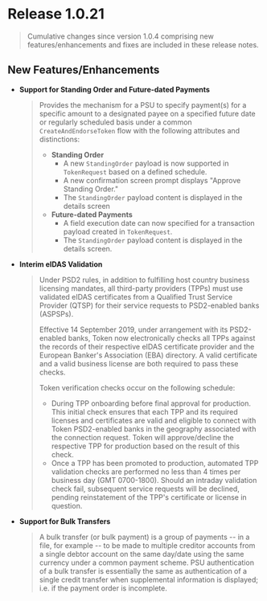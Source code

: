# Release 1.0.21 

  >Cumulative changes since version 1.0.4 comprising new features/enhancements and fixes are included in these release notes.

## New Features/Enhancements
- **Support for Standing Order and Future-dated Payments** 
  >Provides the mechanism for a PSU to specify payment(s) for a specific amount to a designated payee on a specified future date or regularly scheduled basis under a common `CreateAndEndorseToken` flow with the following attributes and distinctions:
  >  - **Standing Order**
  >    - A new `StandingOrder` payload is now supported in `TokenRequest` based on a defined schedule.
  >    - A new confirmation screen prompt displays "Approve Standing Order."
  >    - The `StandingOrder` payload content is displayed in the details screen
  >  - **Future-dated Payments**
  >    - A field execution date can now specified for a transaction payload created in `TokenRequest`.
  >    - The `StandingOrder` payload content is displayed in the details screen.
  
- **Interim eIDAS Validation**
  > Under PSD2 rules, in addition to fulfilling host country business licensing mandates, all third-party providers (TPPs)  must use validated eIDAS certificates from a Qualified Trust Service Provider (QTSP) for their service requests to PSD2-enabled banks (ASPSPs). 
  >
  > Effective 14 September 2019, under arrangement with its PSD2-enabled banks, Token now electronically checks all TPPs against the records of their respective eIDAS certificate provider and the European Banker's Association (EBA) directory. A valid certificate and a valid business license are both required to pass these checks.
  >
  > Token verification checks occur on the following schedule:
    > - During TPP onboarding before final approval for production. This initial check ensures that each TPP and its required licenses and certificates are valid and eligible to connect with Token PSD2-enabled banks in the geography associated with the connection request. Token will approve/decline the respective TPP for production based on the result of this check.
    > - Once a TPP has been promoted to production, automated TPP validation checks are performed no less than 4 times per business day (GMT 0700-1800). Should an intraday validation check fail, subsequent service requests will be declined, pending reinstatement of the TPP's certificate or license in question.
    
- **Support for Bulk Transfers**
  > A bulk transfer (or bulk payment) is a group of payments -- in a file, for example -- to be made to multiple creditor accounts from a single debtor account on the same day/date using the same currency under a common payment scheme. PSU authentication of a bulk transfer is essentially the same as authentication of a single credit transfer when supplemental information is displayed; i.e. if the payment order is incomplete.

